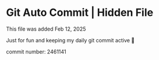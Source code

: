 # Git Auto Commit | Hidden File

This file was added Feb 12, 2025

Just for fun and keeping my daily git commit active 🤪

commit number: 2461141
